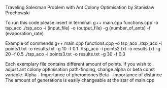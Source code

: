 Traveling Salesman Problem with Ant Colony Optimisation by Stanisław Prochowski

To run this code please insert in terminal:
g++ main.cpp functions.cpp -o tsp_aco
./tsp_aco -i (input_file) -o (output_file) -g (number_of_ants) -f (evaporation_rate)

Example of commends
g++ main.cpp functions.cpp -o tsp_aco
./tsp_aco -i points1.txt -o results.txt -g 10 -f 0.1
./tsp_aco -i points2.txt -o results.txt -g 20 -f 0.5
./tsp_aco -i points3.txt -o results.txt -g 30 -f 0.3

Each exemplary file contains different amount of points.
If you wish to adjust ant colony optimisation path-finding, change alpha or beta const variable.
    Alpha   - Importance of pheromones
    Beta    - Importance of distance
The amount of generations is easily changeable at the star of main.cpp
